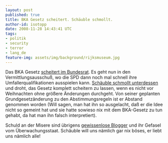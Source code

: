 ```yaml
---
layout: post
published: true
title: BKA Gesetz scheitert. Schäuble schmollt.
author-id: isotopp
date: 2008-11-28 14:43:41 UTC
tags:
- politik
- security
- terror
- lang_de
feature-img: assets/img/background/rijksmuseum.jpg
---
```

Das BKA Gesetz <a href="http://www.heise.de/newsticker/Keine-Mehrheit-im-Bundesrat-fuer-das-BKA-Gesetz--/meldung/119581">scheitert im Bundesrat</a>. Es geht nun in den Vermittlungsausschuß, wo die SPD dann noch mal schnell ihre Umfallerqualifikationen ausspielen kann. <a href="http://www.heise.de/newsticker/Schaeuble-stellt-Ultimatum-beim-BKA-Gesetz--/meldung/119577">Schäuble schmollt unterdessen</a> und droht, das Gesetz komplett scheitern zu lassen, wenn es nicht vor Weihnachten ohne größere Änderungen durchgeht. Von seiner geplanten Grundgesetzänderung zu den Abstimmungsregeln ist er Abstand genommen worden (Will sagen, man hat ihn so ausgelacht, daß er die Idee nicht so gemeint hat und sie hatte sowieso nix mit dem BKA-Gesetz zu tun gehabt, da hat man ihn falsch interpretiert).

Schuld an der Misere sind übrigens <a href="http://www.golem.de/0811/63838.html">gewissenlose Blogger</a> und ihr Gefasel vom Überwachungsstaat. Schäuble will uns nämlich gar nix böses, er liebt uns nämlich alle!
